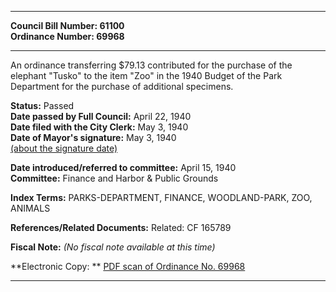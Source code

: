 * * * * *  
  
**Council Bill Number: [](#h0)[](#h2)61100**   
**Ordinance Number: 69968**  
  
* * * * *  
  
An ordinance transferring $79.13 contributed for the purchase of the elephant "Tusko" to the item "Zoo" in the 1940 Budget of the Park Department for the purchase of additional specimens.  
  
**Status:** Passed   
**Date passed by Full Council:** April 22, 1940   
**Date filed with the City Clerk:** May 3, 1940   
**Date of Mayor's signature:** May 3, 1940   
[(about the signature date)](/~public/approvaldate.htm)   
  
  
**Date introduced/referred to committee:** April 15, 1940   
**Committee:** Finance and Harbor & Public Grounds   
  
**Index Terms:** PARKS-DEPARTMENT, FINANCE, WOODLAND-PARK, ZOO, ANIMALS  
  
**References/Related Documents:** Related: CF 165789  
  
**Fiscal Note:** *(No fiscal note available at this time)*  
  
**Electronic Copy: ** [PDF scan of Ordinance No. 69968](/~archives/Ordinances/Ord_69968.pdf)  
  
* * * * *  
